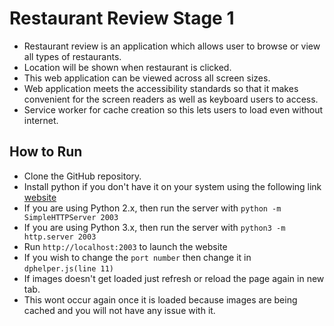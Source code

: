 # Restaurant Review Stage 1

-   Restaurant review is an application which allows user to browse or view all types of restaurants.
-   Location will be shown when restaurant is clicked.
-   This web application can be viewed across all screen sizes.
-   Web application meets the accessibility standards so that it makes convenient for the screen readers as well as keyboard users to access.
-   Service worker for cache creation so this lets users to load even without internet.

## How to Run

-   Clone the GitHub repository.
-   Install python if you don't have it on your system using the following link
    [website](https://www.python.org/)
-   If you are using Python 2.x, then run the server with `python -m SimpleHTTPServer 2003`
-   If you are using Python 3.x, then run the server with `python3 -m http.server 2003`
-   Run `http://localhost:2003` to launch the website
-   If you wish to change the `port number` then change it in `dphelper.js(line 11)`
-   If images doesn't get loaded just refresh or reload the page again in new tab.
-   This wont occur again once it is loaded because images are being cached and you will not have any issue with it.
